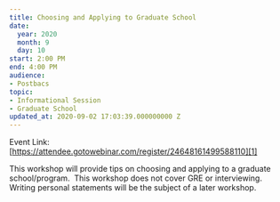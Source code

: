 ```yaml
---
title: Choosing and Applying to Graduate School
date:
  year: 2020
  month: 9
  day: 10
start: 2:00 PM
end: 4:00 PM
audience:
- Postbacs
topic:
- Informational Session
- Graduate School
updated_at: 2020-09-02 17:03:39.000000000 Z
---
```

Event Link:
[https://attendee.gotowebinar.com/register/24648161499588110][1]

This workshop will provide tips on choosing and applying to a graduate
school/program.  This workshop does not cover GRE or interviewing.
Writing personal statements will be the subject of a later workshop.



[1]: https://attendee.gotowebinar.com/register/24648161499588110
